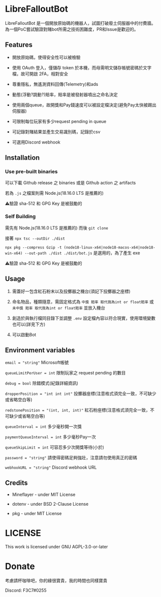 # LibreFalloutBot

LibreFalloutBot 是一個開放原始碼的機器人，試圖打破廢土伺服器中的付費牆。為一個PoC嘗試驗證對賭bot所需之技術困難度，PR和Issue是歡迎的。

## Features

- 開放原始碼，使得安全性可以被檢驗

- 使用 OAuth 登入，僅儲存 token 於本機，而母需明文儲存帳號密碼於文字檔，故可開啟 2FA，相對安全

- 尊重隱私，無遙測資料回傳(Telemetry)和ads

- 動態(浮動?跳動?)賠率，賠率是被發射器噴出之命名決定

- 使用兩個queue，故開獎和Pay錢速度可以被設定檔決定(避免Pay太快被踢出伺服器)

- 可限制每位玩家有多少request pending in queue

- 可記錄對賭結果並產生交易識別碼，記錄於csv

- 可選用Discord webhook

## Installation

### Use pre-built binaries

可以下載 Github release 之 binaries 或是 Github action 之 artifacts

若為 `.js` 之檔案則需 Node.js(18.16.0 LTS 是推薦的)

⚠️驗證 sha-512 和 GPG Key 是被鼓勵的

### Self Building

需先有 Node.js(18.16.0 LTS 是推薦的) 而後 `git clone`

接著 `npx tsc --outDir ./dist`

`npx pkg --compress Gzip -t (node18-linux-x64|node18-macos-x64|node18-win-x64) --out-path ./dist ./dist/bot.js` 是選用的，為了產生 exe

⚠️驗證 sha-512 和 GPG Key 是被鼓勵的

## Usage

 1. 需蓋好一包含紅石粉末以及投擲器之機台(須記下投擲器之座標)

 2. 命名物品，種類隨意，需固定格式為 `中獎 賠率 取代我為int or float賠率` 或 `未中獎 賠率 取代我為int or float賠率` 並放入機台

 3. 創造於與執行檔同目錄下並調整 `.env` 設定檔內容以符合現實，使用環境變數也可以(詳見下方)

 4. 可以啟動Bot

## Environment variables

`email = "string"` Microsoft帳號

`queueLimitPerUser = int` 限制玩家之 request pending 的數目

`debug = bool` 除錯模式(紀錄詳細資訊)

`dropperPosition = "int int int"` 投擲器座標(注意格式須完全一致，不可缺少或省略空白等)

`redstonePosition = "(int, int, int)"` 紅石粉座標(注意格式須完全一致，不可缺少或省略空白等)

`queueInterval = int` 多少毫秒開一次獎

`paymentQueueInterval = int` 多少毫秒Pay一次

`queueSkipLimit = int` 可容忍多少次開獎等待(小於)

`password = "string"` 請使得密碼足夠強壯，注意請勿使用真正的密碼

`webhookURL = "string"` Discord webhook URL

## Credits

- Mineflayer - under MIT License

- dotenv - under BSD 2-Clause License

- pkg - under MIT License

# LICENSE

This work is licensed under GNU AGPL-3.0-or-later

# Donate

考慮請杯咖啡吧，你的綠很寶貴，我的時間也同樣寶貴

Discord: F3C7#0255